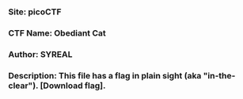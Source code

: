 ### Site: picoCTF

### CTF Name: Obediant Cat

### Author: SYREAL

### Description: This file has a flag in plain sight (aka "in-the-clear"). [Download flag].






